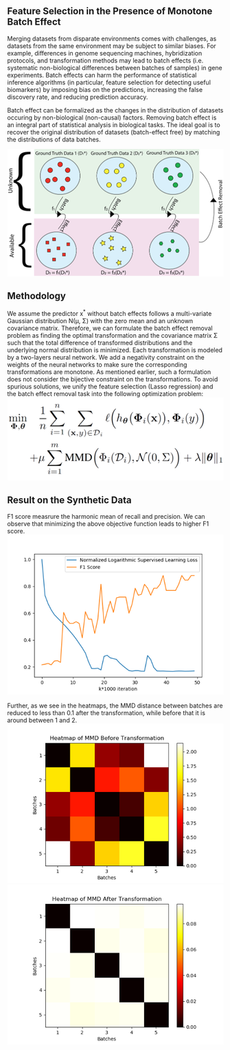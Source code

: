 ## Feature Selection in the Presence of Monotone Batch Effect
Merging datasets from disparate environments comes with challenges, as datasets from the same environment may be subject to similar biases. For example, differences in genome sequencing machines, hybridization protocols, and transformation methods may lead to batch effects (i.e. systematic non-biological differences between batches of samples) in gene experiments. Batch effects can harm the performance of statistical inference algorithms (in particular, feature selection for detecting useful biomarkers) by imposing bias on the predictions, increasing the false discovery rate, and reducing prediction accuracy. 

Batch effect can be formalized as the changes in the distribution of datasets occuring by non-biological (non-causal) factors. Removing batch effect is an integral part of statistical analysis in biological tasks. The ideal goal is to recover the original distribution of datasets (batch-effect free) by matching the distributions of data batches.

![alt text](https://github.com/DesPeradoGoden/Feature-Selection-in-the-Presence-of-Monotone-Batch-Effects/blob/main/Batch%20Effect.png?raw=true)

## Methodology
We assume the predictor x<sup>*</sup> without batch effects follows a multi-variate Gaussian distribution N(μ, Σ) with the zero mean and an unknown covariance matrix. Therefore, we can formulate the batch effect removal problem as finding the optimal transformation and the covariance matrix Σ such that the total difference of transformed distributions and the underlying normal distribution is minimized. Each  transformation is modeled by a two-layers neural network. We add a negativity constraint on the weights of the neural networks to make sure the corresponding transformations are monotone. As mentioned earlier, such a formulation does not consider the bijective constraint on the transformations. To avoid spurious solutions, we unify the feature selection (Lasso regression) and the batch effect removal task into the following optimization problem:
![alt text](https://github.com/DesPeradoGoden/Feature-Selection-in-the-Presence-of-Monotone-Batch-Effects/blob/main/MMD.png?raw=true)

## Result on the Synthetic Data
F1 score measrure the harmonic mean of recall and precision. We can observe that minimizing the above objective function leads to higher F1 score.
![alt text](https://github.com/DesPeradoGoden/Feature-Selection-in-the-Presence-of-Monotone-Batch-Effects/blob/main/Figure_5.png?raw=true)

Further, as we see in the heatmaps, the MMD distance between batches are reduced to less than 0.1 after the transformation, while before that it is around between 1 and 2.
![alt text](https://github.com/DesPeradoGoden/Feature-Selection-in-the-Presence-of-Monotone-Batch-Effects/blob/main/Figure_2.png?raw=true)
![alt text](https://github.com/DesPeradoGoden/Feature-Selection-in-the-Presence-of-Monotone-Batch-Effects/blob/main/Figure_3.png?raw=true)

